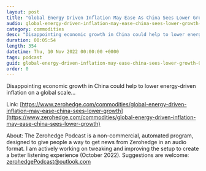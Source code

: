 ```yaml
---
layout: post
title: "Global Energy Driven Inflation May Ease As China Sees Lower Growth"
audio: global-energy-driven-inflation-may-ease-china-sees-lower-growth-0
category: commodities
desc: "Disappointing economic growth in China could help to lower energy-driven inflation on a global scale..."
duration: 00:05:54
length: 354
datetime: Thu, 10 Nov 2022 00:00:00 +0000
tags: podcast
guid: global-energy-driven-inflation-may-ease-china-sees-lower-growth-0
order: 0
---
```

Disappointing economic growth in China could help to lower energy-driven inflation on a global scale...

Link: [https://www.zerohedge.com/commodities/global-energy-driven-inflation-may-ease-china-sees-lower-growth](https://www.zerohedge.com/commodities/global-energy-driven-inflation-may-ease-china-sees-lower-growth)

About: The Zerohedge Podcast is a non-commercial, automated program, designed to give people a way to get news from Zerohedge in an audio format.  I am actively working on tweaking and improving the setup to create a better listening experience (October 2022).  Suggestions are welcome: [zerohedgePodcast@outlook.com](mailto:zerohedgePodcast@outlook.com)